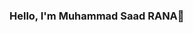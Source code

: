 ### Hello, I'm Muhammad Saad RANA👋

<!--
**muhammadsaad24/muhammadsaad24** is a ✨ _special_ ✨ repository because its `README.md` (this file) appears on your GitHub profile.

Here are some ideas to get you started:

- 🔭 I’m currently working on develpoment emebedded system
- 🌱 I’m currently learning linux for embedded system
- 👯 I’m looking to collaborate on youtube
- 🤔 I’m looking for help with technical documentation
- 💬 Ask me about C/C++ for embedded system
- 📫 How to reach me: Linkdin
- 😄 Pronouns: He/His
- ⚡ Fun fact: story can change the others thoughts and enage into the talking

